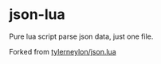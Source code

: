 # json-lua

Pure lua script parse json data, just one file.

Forked from [tylerneylon/json.lua](https://gist.github.com/tylerneylon/59f4bcf316be525b30ab)
